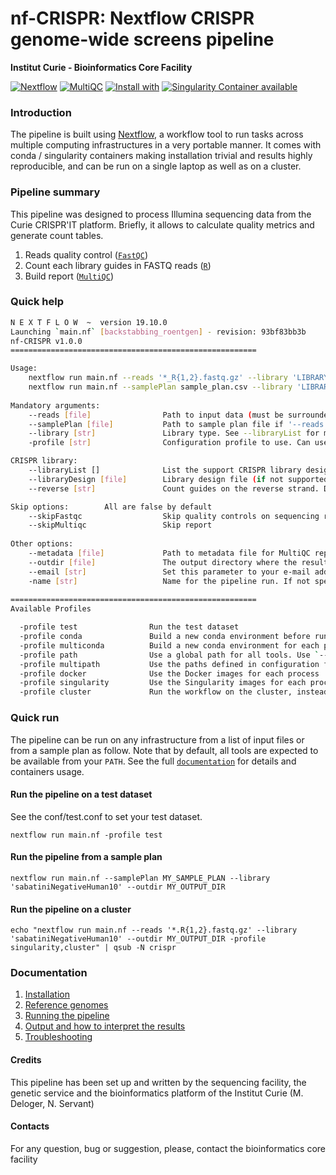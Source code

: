 # nf-CRISPR: Nextflow CRISPR genome-wide screens pipeline

**Institut Curie - Bioinformatics Core Facility**

[![Nextflow](https://img.shields.io/badge/nextflow-%E2%89%A50.32.0-brightgreen.svg)](https://www.nextflow.io/)
[![MultiQC](https://img.shields.io/badge/MultiQC-1.8-blue.svg)](https://multiqc.info/)
[![Install with](https://anaconda.org/anaconda/conda-build/badges/installer/conda.svg)](https://conda.anaconda.org/anaconda)
[![Singularity Container available](https://img.shields.io/badge/singularity-available-7E4C74.svg)](https://singularity.lbl.gov/)

### Introduction

The pipeline is built using [Nextflow](https://www.nextflow.io), a workflow tool to run tasks across multiple computing infrastructures in a very portable manner.
It comes with conda / singularity containers making installation trivial and results highly reproducible, and can be run on a single laptop as well as on a cluster.

### Pipeline summary

This pipeline was designed to process Illumina sequencing data from the Curie CRISPR'IT platform.
Briefly, it allows to calculate quality metrics and generate count tables.

1. Reads quality control ([`FastQC`](https://www.bioinformatics.babraham.ac.uk/projects/fastqc/))
2. Count each library guides in FASTQ reads  ([`R`](https://www.r-project.org/))
3. Build report  ([`MultiQC`](http://multiqc.info/))

### Quick help

```bash
N E X T F L O W  ~  version 19.10.0
Launching `main.nf` [backstabbing_roentgen] - revision: 93bf83bb3b
nf-CRISPR v1.0.0
=======================================================

Usage:
	nextflow run main.nf --reads '*_R{1,2}.fastq.gz' --library 'LIBRARY'
	nextflow run main.nf --samplePlan sample_plan.csv --library 'LIBRARY'
			
Mandatory arguments:
	--reads [file]                Path to input data (must be surrounded with quotes)
	--samplePlan [file]           Path to sample plan file if '--reads' is not specified
	--library [str]               Library type. See --libraryList for more information
	-profile [str]                Configuration profile to use. Can use multiple (comma separated)

CRISPR library:
	--libraryList []              List the support CRISPR library designs
	--libraryDesign [file]        Library design file (if not supported in --libraryList)
	--reverse [str]               Count guides on the reverse strand. Default is forward

Skip options:        All are false by default
	--skipFastqc                  Skip quality controls on sequencing reads
	--skipMultiqc                 Skip report
	
Other options:
	--metadata [file]             Path to metadata file for MultiQC report
	--outdir [file]               The output directory where the results will be saved
	--email [str]                 Set this parameter to your e-mail address to get a summary e-mail with details of the run sent to you when the workflow exits
	-name [str]                   Name for the pipeline run. If not specified, Nextflow will automatically generate a random mnemonic
 
=======================================================
Available Profiles

  -profile test                Run the test dataset
  -profile conda               Build a new conda environment before running the pipeline. Use `--condaCacheDir` to define the conda cache path
  -profile multiconda          Build a new conda environment for each process before running the pipeline. Use `--condaCacheDir` to define the conda cache path
  -profile path                Use a global path for all tools. Use `--globalPath` to define the insallation path
  -profile multipath           Use the paths defined in configuration for each tool. Use `--globalPath` to define the insallation path
  -profile docker              Use the Docker images for each process
  -profile singularity         Use the Singularity images for each process. Use `--singularityPath` to define the insallation path
  -profile cluster             Run the workflow on the cluster, instead of locally												
```

### Quick run

The pipeline can be run on any infrastructure from a list of input files or from a sample plan as follow.
Note that by default, all tools are expected to be available from your `PATH`. See the full [`documentation`]('docs/README.md') for details and containers usage.

#### Run the pipeline on a test dataset
See the conf/test.conf to set your test dataset.

```
nextflow run main.nf -profile test

```

#### Run the pipeline from a sample plan

```
nextflow run main.nf --samplePlan MY_SAMPLE_PLAN --library 'sabatiniNegativeHuman10' --outdir MY_OUTPUT_DIR

```

#### Run the pipeline on a cluster

```
echo "nextflow run main.nf --reads '*.R{1,2}.fastq.gz' --library 'sabatiniNegativeHuman10' --outdir MY_OUTPUT_DIR -profile singularity,cluster" | qsub -N crispr

```

### Documentation

1. [Installation](docs/installation.md)
2. [Reference genomes](docs/reference_genomes.md)  
3. [Running the pipeline](docs/usage.md)
4. [Output and how to interpret the results](docs/output.md)
5. [Troubleshooting](docs/troubleshooting.md)


#### Credits

This pipeline has been set up and written by the sequencing facility, the genetic service and the bioinformatics platform of the Institut Curie (M. Deloger, N. Servant)

#### Contacts

For any question, bug or suggestion, please, contact the bioinformatics core facility
